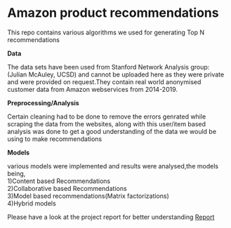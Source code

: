 # Amazon product recommendations
This repo contains various algorithms we used for generating Top N recommendations

**Data**

The data sets have been used from Stanford Network Analysis group:(Julian McAuley, UCSD) and cannot be uploaded here as they were private and were provided on request.They contain real world anonymised customer data from Amazon webservices from 2014-2019.

**Preprocessing/Analysis**

Certain cleaning had to be done to remove the errors genrated while scraping the data from the websites, along with this user/item based analysis was done to get a good understanding of the data we would be using to make recommendations

**Models**

various models were implemented and results were analysed,the models being, <br>1)Content based Recommendations<br>
2)Collaborative based Recommendations<br>
3)Model based recommendations(Matrix factorizations)<br>
4)Hybrid models

Please have a look at the project report for better understanding [Report](https://github.com/tanay2001/Amazon_rec_engine/blob/master/Recommendations%20Report.pdf)
